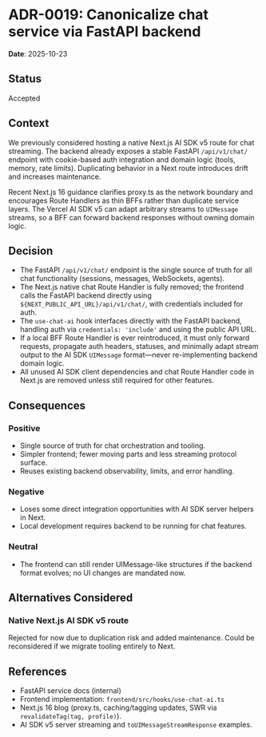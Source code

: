 # ADR-0019: Canonicalize chat service via FastAPI backend

**Date**: 2025-10-23

## Status

Accepted

## Context

We previously considered hosting a native Next.js AI SDK v5 route for chat streaming. The backend already exposes a stable FastAPI `/api/v1/chat/` endpoint with cookie-based auth integration and domain logic (tools, memory, rate limits). Duplicating behavior in a Next route introduces drift and increases maintenance.

Recent Next.js 16 guidance clarifies proxy.ts as the network boundary and encourages Route Handlers as thin BFFs rather than duplicate service layers. The Vercel AI SDK v5 can adapt arbitrary streams to `UIMessage` streams, so a BFF can forward backend responses without owning domain logic.

## Decision

- The FastAPI `/api/v1/chat/` endpoint is the single source of truth for all chat functionality (sessions, messages, WebSockets, agents).
- The Next.js native chat Route Handler is fully removed; the frontend calls the FastAPI backend directly using `${NEXT_PUBLIC_API_URL}/api/v1/chat/`, with credentials included for auth.
- The `use-chat-ai` hook interfaces directly with the FastAPI backend, handling auth via `credentials: 'include'` and using the public API URL.
- If a local BFF Route Handler is ever reintroduced, it must only forward requests, propagate auth headers, statuses, and minimally adapt stream output to the AI SDK `UIMessage` format—never re-implementing backend domain logic.
- All unused AI SDK client dependencies and chat Route Handler code in Next.js are removed unless still required for other features.

## Consequences

### Positive

- Single source of truth for chat orchestration and tooling.
- Simpler frontend; fewer moving parts and less streaming protocol surface.
- Reuses existing backend observability, limits, and error handling.

### Negative

- Loses some direct integration opportunities with AI SDK server helpers in Next.
- Local development requires backend to be running for chat features.

### Neutral

- The frontend can still render UIMessage-like structures if the backend format evolves; no UI changes are mandated now.

## Alternatives Considered

### Native Next.js AI SDK v5 route

Rejected for now due to duplication risk and added maintenance. Could be reconsidered if we migrate tooling entirely to Next.

## References

- FastAPI service docs (internal)
- Frontend implementation: `frontend/src/hooks/use-chat-ai.ts`
- Next.js 16 blog (proxy.ts, caching/tagging updates, SWR via `revalidateTag(tag, profile)`).
- AI SDK v5 server streaming and `toUIMessageStreamResponse` examples.
